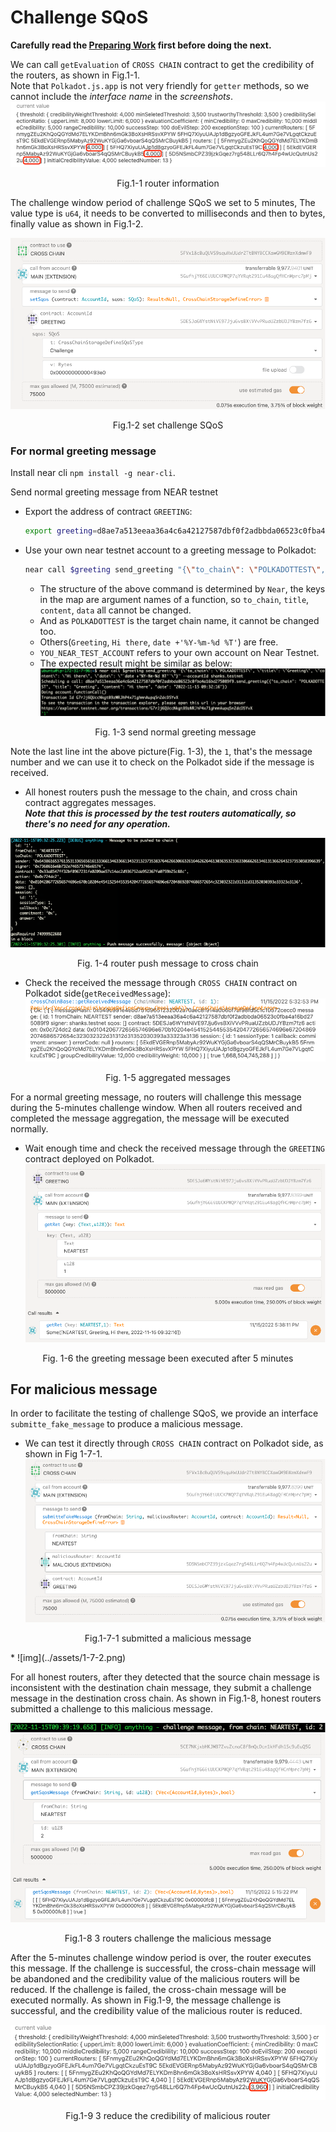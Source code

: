 # Challenge SQoS

**Carefully read the [Preparing Work](./README.md) first before doing the next.**  

We can call `getEvaluation` of `CROSS CHAIN` contract to get the credibility of the routers, as shown in Fig.1-1.  
Note that `Polkadot.js.app` is not very friendly for `getter` methods, so we cannot include the *interface name* in the *screenshots*.  
![img](../assets/1-1.png)
<p align="center">Fig.1-1 router information</p>

The challenge window period of challenge SQoS we set to 5 minutes, The value type is `u64`, it needs to be converted to milliseconds and then to bytes, finally value as shown in Fig.1-2. 

![img](../assets/1-2.png)
<p align="center">Fig.1-2 set challenge SQoS</p>

### For normal greeting message

Install near cli `npm install -g near-cli`.

Send normal greeting message from NEAR testnet

* Export the address of contract `GREETING`:  
    ```sh
    export greeting=d8ae7a513eeaa36a4c6a42127587dbf0f2adbbda06523c0fba4a16bd275089f9
    ```
* Use your own near testnet account to a greeting message to Polkadot:  
    ```sh
    ​near call $greeting send_greeting "{\"to_chain\": \"POLKADOTTEST\", \"title\": \"Greeting\", \"content\": \"Hi there\", \"date\": \"`date +'%Y-%m-%d %T'`\"}" --accountId YOU_NEAR_TEST_ACCOUNT
    ```
    * The structure of the above command is determined by `Near`, the keys in the map are argument names of a function, so `to_chain`, `title`, `content`, `data` all cannot be changed. 
    * And as `POLKADOTTEST` is the target chain name, it cannot be changed too. 
    * Others(`Greeting`, `Hi there`, `date +'%Y-%m-%d %T'`) are free.
    * `YOU_NEAR_TEST_ACCOUNT` refers to your own account on Near Testnet. 
    * The expected result might be similar as below:  
    ![img](../assets/1-3.png)
    <p align="center">Fig. 1-3 send normal greeting message</p>  
Note the last line int the above picture(Fig. 1-3), the `1`, that's the message number and we can use it to check on the Polkadot side if the message is received.  

* All honest routers push the message to the chain, and cross chain contract aggregates messages.  
***Note that this is processed by the test routers automatically, so there's no need for any operation.***

![img](../assets/1-4.png)
<p align="center">Fig. 1-4 router push message to cross chain</p>

* Check the received the message through `CROSS CHAIN` contract on Polkadot side(`getReceivedMessage`):  
![img](../assets/1-5.png)
<p align="center">Fig. 1-5 aggregated messages</p>

For a normal greeting message, no routers will challenge this message during the 5-minutes challenge window. When all routers received and completed the message aggregation, the message will be executed normally.  
* Wait enough time and check the received message through the `GREETING` contract deployed on Polkadot.  
![img](../assets/1-6-2.png)
<p align="center">Fig. 1-6 the greeting message been executed after 5 minutes</p>

## For malicious message
In order to facilitate the testing of challenge SQoS, we provide an interface `submitte_fake_message` to produce a malicious message. 
* We can test it directly through `CROSS CHAIN` contract on Polkadot side, as shown in Fig 1-7-1.
![img](../assets/1-7-1.png)
<p align="center">Fig.1-7-1 submitted a malicious message</p>
* 
![img](../assets/1-7-2.png)


For all honest routers, after they detected that the source chain message is inconsistent with the destination chain message, they submit a challenge message in the destination cross chain. As shown in Fig.1-8, honest routers submitted a challenge to this malicious message.

![img](../assets/1-8-1.png)
![img](../assets/1-8-2.png)
<p align="center">Fig.1-8 3 routers challenge the malicious message</p>

After the 5-minutes challenge window period is over, the router executes this message. If the challenge is successful, the cross-chain message will be abandoned and the credibility value of the malicious routers will be reduced. If the challenge is failed, the cross-chain message will be executed normally. As shown in Fig.1-9, the message challenge is successful, and the credibility value of the malicious router is reduced.

![img](../assets/1-9.png)
<p align="center">Fig.1-9 3 reduce the credibility of malicious router</p>